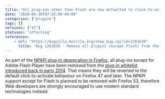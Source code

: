 ```yaml
---
title: "All plug-ins other than Flash are now defaulted to click-to-activate"
date: "2016-04-30T07:25:00-04:00"
categories: ["plugins"]
tags: []
versions: ["47"]
statuses: "affecting"
references:
    - url: "https://bugzilla.mozilla.org/show_bug.cgi?id=1263630"
      title: "Bug 1263630 - Remove all plugins (except Flash) from the click-to-activate whitelist"
---
```

As part of the [NPAPI plug-in deprecation in Firefox](https://www.fxsitecompat.com/en-CA/docs/2015/plug-in-support-will-be-dropped-by-the-end-of-2016-except-flash/), all plug-ins except for Adobe Flash Player have been removed from the [plug-in whitelist introduced back in early 2014](https://www.fxsitecompat.com/en-CA/docs/2014/plugin-whitelist-has-been-implemented/). That means they will be reverted to the default click-to-activate behaviour on Firefox 47 and later. The NPAPI support except for Flash is planned to be removed with Firefox 53, therefore Web developers are strongly encouraged to use modern standard technologies instead.
